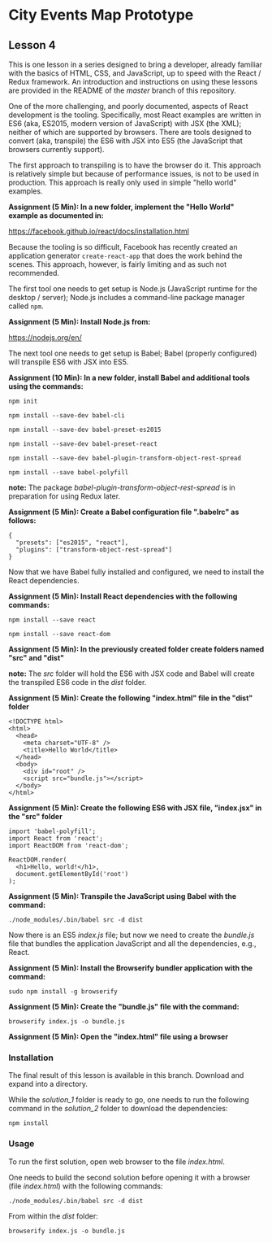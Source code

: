 # City Events Map Prototype

## Lesson 4

This is one lesson in a series designed to bring a developer, already
familiar with the basics of HTML, CSS, and JavaScript, up to speed with
the React / Redux framework. An introduction and instructions on using
these lessons are provided in the README of the *master* branch of this
repository.

One of the more challenging, and poorly documented, aspects of React
development is the tooling. Specifically, most React examples are
written in ES6 (aka, ES2015, modern version of JavaScript) with JSX (the XML);
neither of which are supported by browsers. There are tools designed
to convert (aka, transpile) the ES6 with JSX into ES5 (the JavaScript that
browsers currently support).

The first approach to transpiling is to have the browser do it. This
approach is relatively simple but because of performance issues, is not
to be used in production.  This approach is really only used in
simple "hello world" examples.

**Assignment (5 Min): In a new folder, implement the "Hello World" example
as documented in:**

https://facebook.github.io/react/docs/installation.html

Because the tooling is so difficult, Facebook has recently created an
application generator `create-react-app` that does the work behind
the scenes. This approach, however, is fairly limiting and
as such not recommended.

The first tool one needs to get setup is Node.js (JavaScript runtime
for the desktop / server); Node.js includes a command-line package manager
called `npm`.

**Assignment (5 Min): Install Node.js from:**

https://nodejs.org/en/

The next tool one needs to get setup is Babel; Babel (properly configured)
will transpile ES6 with JSX into ES5.

**Assignment (10 Min): In a new folder, install Babel and additional
tools using the commands:**

`npm init`

`npm install --save-dev babel-cli`

`npm install --save-dev babel-preset-es2015`

`npm install --save-dev babel-preset-react`

`npm install --save-dev babel-plugin-transform-object-rest-spread`

`npm install --save babel-polyfill`

**note:** The package *babel-plugin-transform-object-rest-spread* is
in preparation for using Redux later.

**Assignment (5 Min): Create a Babel configuration file
".babelrc" as follows:**

```
{
  "presets": ["es2015", "react"],
  "plugins": ["transform-object-rest-spread"]
}
```

Now that we have Babel fully installed and configured, we need to
install the React dependencies.

**Assignment (5 Min): Install React dependencies with the following commands:**

`npm install --save react`

`npm install --save react-dom`

**Assignment (5 Min): In the previously created folder create folders named
"src" and "dist"**

**note:** The *src* folder will hold the ES6 with JSX code and Babel
will create the transpiled ES6 code in the *dist* folder.

**Assignment (5 Min): Create the following "index.html" file in the "dist"
folder**

```
<!DOCTYPE html>
<html>
  <head>
    <meta charset="UTF-8" />
    <title>Hello World</title>
  </head>
  <body>
    <div id="root" />
    <script src="bundle.js"></script>
  </body>
</html>
```

**Assignment (5 Min): Create the following ES6 with JSX file, "index.jsx"
in the "src" folder**

```
import 'babel-polyfill';
import React from 'react';
import ReactDOM from 'react-dom';

ReactDOM.render(
  <h1>Hello, world!</h1>,
  document.getElementById('root')
);
```

**Assignment (5 Min): Transpile the JavaScript using Babel with the command:**

`./node_modules/.bin/babel src -d dist`

Now there is an ES5 *index.js* file; but now we need to create the
*bundle.js* file that bundles the application JavaScript and all the
dependencies, e.g., React.

**Assignment (5 Min): Install the Browserify bundler application with the
command:**

`sudo npm install -g browserify`

**Assignment (5 Min): Create the "bundle.js" file with the command:**

`browserify index.js -o bundle.js`

**Assignment (5 Min): Open the "index.html" file using a browser**

### Installation

The final result of this lesson is available in this branch. Download and
expand into a directory.

While the *solution_1* folder is ready to go, one needs to run the following
command in the *solution_2* folder to download the dependencies:

`npm install`

### Usage

To run the first solution, open web browser to the file *index.html*.

One needs to build the second solution before opening it with a browser
(file *index.html*) with the following commands:

`./node_modules/.bin/babel src -d dist`

From within the *dist* folder:

`browserify index.js -o bundle.js`
